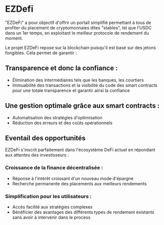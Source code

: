 # EZDefi 

"EZDeFi" a pour objectif d'offrir un portail simplifié permettant à tous de profiter du placement de cryptomonnaies dites "stables", tel que l'USDC dans un 1er temps, en exploitant le meilleur protocole de rendement du moment. 

Le projet EZDeFi repose sur la blockchain puisqu'il est basé sur des jetons fongibles. Cela permet de garantir : 

## Transparence et donc la confiance : 
- Élimination des intermédiaires tels que les banques, les courtiers 
- Immuabilité des transactions et la visibilité du code des smart contracts pour une totale transparence et garantir ainsi la confiance 

## Une gestion optimale grâce aux smart contracts : 
- Automatisation des stratégies d'optimisation 
- Réduction des erreurs et des coûts opérationnels 

## Eventail des opportunités 

EZDeFi s'inscrit parfaitement dans l'écosystème DeFi actuel en répondant aux attentes des investisseurs : 

### Croissance de la finance décentralisée : 
- Réponse à l'intérêt croissant d'un nouveau mode d'épargne 
- Recherche permanente des placements aux meilleurs rendements 

### Simplification pour les utilisateurs : 
- Accès facilité aux stratégies complexes 
- Bénéficier des avantages des différents types de rendement existants sans avoir à intervenir dans le process
